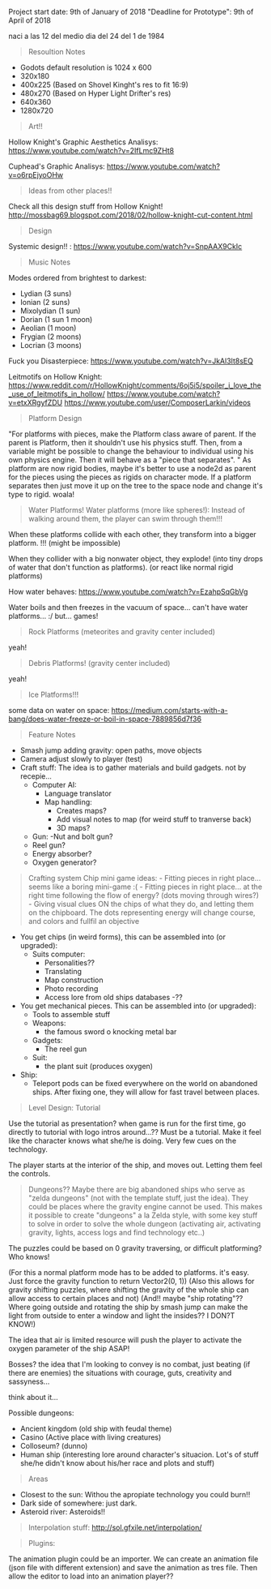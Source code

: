 Project start date: 9th of January of 2018
"Deadline for Prototype": 9th of April of 2018

naci a las 12 del medio dia del 24 del 1 de 1984

> Resoultion Notes

- Godots default resolution is 1024 x 600
- 320x180 
- 400x225 (Based on Shovel Kinght's res to fit 16:9)
- 480x270 (Based on Hyper Light Drifter's res)
- 640x360 
- 1280x720

> Art!!

Hollow Knight's Graphic Aesthetics Analisys: 
https://www.youtube.com/watch?v=2IfLmc9ZHt8

Cuphead's Graphic Analisys:
https://www.youtube.com/watch?v=o6rpEjyoOHw

> Ideas from other places!!

Check all this design stuff from Hollow Knight!
http://mossbag69.blogspot.com/2018/02/hollow-knight-cut-content.html

> Design

Systemic design!! : https://www.youtube.com/watch?v=SnpAAX9CkIc

> Music Notes

Modes ordered from brightest to darkest:
- Lydian (3 suns)
- Ionian (2 suns)
- Mixolydian (1 sun)
- Dorian (1 sun 1 moon)
- Aeolian (1 moon)
- Frygian (2 moons)
- Locrian (3 moons)

Fuck you Disasterpiece:
https://www.youtube.com/watch?v=JkAl3It8sEQ

Leitmotifs on Hollow Knight: 
https://www.reddit.com/r/HollowKnight/comments/6oj5i5/spoiler_i_love_the_use_of_leitmotifs_in_hollow/
https://www.youtube.com/watch?v=etxXRgyfZDU
https://www.youtube.com/user/ComposerLarkin/videos


> Platform Design

"For platforms with pieces, make the Platform class aware of parent. If the parent is Platform, then it shouldn't use his physics stuff. 
Then, from a variable might be possible to change the behaviour to individual using his own physics engine. Then it will behave as a "piece that separates". "
As platform are now rigid bodies, maybe it's better to use a node2d as parent for the pieces using the pieces as rigids on character mode. 
If a platform separates then just move it up on the tree to the space node and change it's type to rigid. woala!

> Water Platforms!
Water platforms (more like spheres!): Instead of walking around them, the player can swim through them!!!

When these platforms collide with each other, they transform into a bigger platform. !!! (might be impossible)

When they collider with a big nonwater object, they explode! (into tiny drops of water that don't function as platforms).
(or react like normal rigid platforms)

How water behaves:
	https://www.youtube.com/watch?v=EzahpSqGbVg

Water boils and then freezes in the vacuum of space... can't have water platforms... :/ but... games! 

> Rock Platforms (meteorites and gravity center included)

yeah!

> Debris Platforms! (gravity center included)

yeah!

> Ice Platforms!!!

some data on water on space:
https://medium.com/starts-with-a-bang/does-water-freeze-or-boil-in-space-7889856d7f36


> Feature Notes

- Smash jump adding gravity: open paths, move objects
- Camera adjust slowly to player (test)
- Craft stuff: The idea is to gather materials and build gadgets. not by recepie... 
	- Computer AI:
		- Language translator
		- Map handling:
			- Creates maps?
			- Add visual notes to map (for weird stuff to tranverse back)
			- 3D maps?
	- Gun:
		-Nut and bolt gun?
	- Reel gun?
	- Energy absorber?
	- Oxygen generator?
	
> Crafting system
Chip mini game ideas:
	- Fitting pieces in right place... seems like a boring mini-game :(
	- Fitting pieces in right place... at the right time following the flow of energy? (dots moving through wires?)
	- Giving visual clues ON the chips of what they do, and letting them on the chipboard. The dots representing energy will change course, and colors and fullfil an objective

- You get chips (in weird forms), this can be assembled into (or upgraded):
	- Suits computer:
		- Personalities??
		- Translating
		- Map construction
		- Photo recording
		- Access lore from old ships databases
	-??
- You get mechanical pieces. This can be assembled into (or upgraded):
	- Tools to assemble stuff
	- Weapons:
		- the famous sword o knocking metal bar
	- Gadgets:
		- The reel gun
	- Suit:
		- the plant suit (produces oxygen) 
- Ship:
	- Teleport pods can be fixed everywhere on the world on abandoned ships. After fixing one, they will allow for fast travel between places.

> Level Design: Tutorial

Use the tutorial as presentation? when game is run for the first time, go directly to tutorial with logo intros around...??
Must be a tutorial. Make it feel like the character knows what she/he is doing. Very few cues on the technology.

The player starts at the interior of the ship, and moves out. Letting them feel the controls.

> Dungeons??
Maybe there are big abandoned ships who serve as "zelda dungeons" (not with the template stuff, just the idea).
They could be places where the gravity engine cannot be used. This makes it possible to create "dungeons" a la Zelda style, 
with some key stuff to solve in order to solve the whole dungeon (activating air, activating gravity, lights, access logs and find technology etc..)

The puzzles could be based on 0 gravity traversing, or difficult platforming? Who knows!

(For this a normal platform mode has to be added to platforms. it's easy. Just force the gravity function to return Vector2(0, 1))
(Also this allows for gravity shifting puzzles, where shifting the gravity of the whole ship can allow access to certain places and not)
(And!! maybe "ship rotating"?? Where going outside and rotating the ship by smash jump can make the light from outside to enter a window and
light the insides?? I DON?T KNOW!)

The idea that air is limited resource will push the player to activate the oxygen parameter of the ship ASAP!

Bosses? the idea that I'm looking to convey is no combat, just beating (if there are enemies) the situations with courage, guts, creativity and sassyness...

think about it...

Possible dungeons:
- Ancient kingdom (old ship with feudal theme)
- Casino (Active place with living creatures)
- Colloseum? (dunno)
- Human ship (interesting lore around character's situacion. Lot's of stuff she/he didn't know about his/her race and plots and stuff)

> Areas

- Closest to the sun: Withou the apropiate technology you could burn!!
- Dark side of somewhere: just dark.
- Asteroid river: Asteroids!!


> Interpolation stuff:
http://sol.gfxile.net/interpolation/


> Plugins:

The animation plugin could be an importer. We can create an animation file (json file with different extension) and save the animation as tres file. Then allow the editor to load into an animation player??



